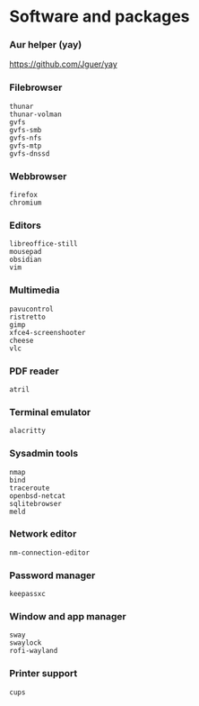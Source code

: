 # Software and packages


### Aur helper (yay)
https://github.com/Jguer/yay


### Filebrowser
```shell
thunar
thunar-volman
gvfs
gvfs-smb
gvfs-nfs
gvfs-mtp
gvfs-dnssd
```

### Webbrowser
```shell
firefox
chromium
```

### Editors
```shell
libreoffice-still
mousepad
obsidian
vim
```

### Multimedia
```shell
pavucontrol
ristretto
gimp
xfce4-screenshooter
cheese
vlc
```

### PDF reader
```shell
atril
```

### Terminal emulator
```shell
alacritty
```

### Sysadmin tools
```shell
nmap
bind
traceroute
openbsd-netcat
sqlitebrowser
meld
```

### Network editor
```shell
nm-connection-editor
```

### Password manager
```shell
keepassxc
```

### Window and app manager
```shell
sway
swaylock
rofi-wayland
```

### Printer support
```shell
cups
```
